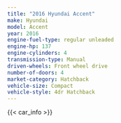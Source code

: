 ```yaml
---
title: "2016 Hyundai Accent"
make: Hyundai
model: Accent
year: 2016
engine-fuel-type: regular unleaded
engine-hp: 137
engine-cylinders: 4
transmission-type: Manual
driven-wheels: Front wheel drive
number-of-doors: 4
market-category: Hatchback
vehicle-size: Compact
vehicle-style: 4dr Hatchback
---
```


{{< car_info >}}

